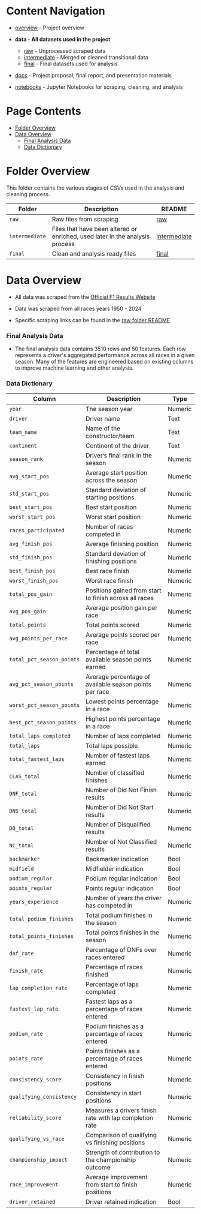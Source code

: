 # Content Navigation

- [overview](../README.md) - Project overview

- **data - All datasets used in the project**
  - [raw](../data/raw/README.md) - Unprocessed scraped data
  - [intermediate](../data/intermediate/README.md) - Merged or cleaned transitional data
  - [final](../data/final/README.md) - Final datasets used for analysis
- [docs](../docs/README.md) - Project proposal, final report, and presentation materials
- [notebooks](../notebooks/README.md) - Jupyter Notebooks for scraping, cleaning, and analysis

# Page Contents

- [Folder Overview](#Folder-Overview)
- [Data Overview](#Data-Overview)
  - [Final Analysis Data](#Final-Analysis-Data)
  - [Data Dictionary](#Data-Dictionary)

# Folder Overview

This folder contains the various stages of CSVs used in the analysis and cleaning process.

| Folder         | Description                                                                  | README                                      |
| -------------- | ---------------------------------------------------------------------------- | ------------------------------------------- |
| `raw`          | Raw files from scraping                                                      | [raw](data/raw/README.md)                   |
| `intermediate` | Files that have been altered or enriched, used later in the analysis process | [intermediate](data/intermediate/README.md) |
| `final`        | Clean and analysis ready files                                               | [final](data/final/README.md)               |

# Data Overview

- All data was scraped from the [Official F1 Results Website](https://www.formula1.com/en/results/2025/races)

- Data was scraped from all races years 1950 - 2024

- Specific scraping links can be found in the [raw folder README](data/raw/README.md)

### Final Analysis Data

- The final analysis data contains 3510 rows and 50 features. Each row represents a driver's aggregated performance across all races in a given season. Many of the features are engineered based on existing columns to improve machine learning and other analysis. 

### Data Dictionary

| Column                    | Description                                                              | Type    |
| ------------------------- | ------------------------------------------------------------------------ | ------- |
| `year`                    | The season year                                                          | Numeric |
| `driver`                  | Driver name                                                              | Text    |
| `team_name`               | Name of the constructor/team                                             | Text    |
| `continent`               | Continent of the driver                                                  | Text    |
| `season_rank`             | Driver’s final rank in the season                                        | Numeric |
| `avg_start_pos`           | Average start position across the season                                 | Numeric |
| `std_start_pos`           | Standard deviation of starting positions                                 | Numeric |
| `best_start_pos`          | Best start position                                                      | Numeric |
| `worst_start_pos`         | Worst start position                                                     | Numeric |
| `races_participated`      | Number of races competed in                                              | Numeric |
| `avg_finish_pos`          | Average finishing position                                               | Numeric |
| `std_finish_pos`          | Standard deviation of finishing positions                                | Numeric |
| `best_finish_pos`         | Best race finish                                                         | Numeric |
| `worst_finish_pos`        | Worst race finish                                                        | Numeric |
| `total_pos_gain`          | Positions gained from start to finish across all races                   | Numeric |
| `avg_pos_gain`            | Average position gain per race                                           | Numeric |
| `total_points`            | Total points scored                                                      | Numeric |
| `avg_points_per_race`     | Average points scored per race                                           | Numeric |
| `total_pct_season_points` | Percentage of total available season points earned                       | Numeric |
| `avg_pct_season_points`   | Average percentage of available season points per race                   | Numeric |
| `worst_pct_season_points` | Lowest points percentage in a race                                       | Numeric |
| `best_pct_season_points`  | Highest points percentage in a race                                      | Numeric |
| `total_laps_completed`    | Number of laps completed                                                 | Numeric |
| `total_laps`              | Total laps possible                                                      | Numeric |
| `total_fastest_laps`      | Number of fastest laps earned                                            | Numeric |
| `CLAS_total`              | Number of classified finishes                                            | Numeric |
| `DNF_total`               | Number of Did Not Finish results                                         | Numeric |
| `DNS_total`               | Number of Did Not Start results                                          | Numeric |
| `DQ_total`                | Number of Disqualified results                                           | Numeric |
| `NC_total`                | Number of Not Classified results                                         | Numeric |
| `backmarker`              | Backmarker indication                                                    | Bool    |
| `midfield`                | Midfielder indication                                                    | Bool    |
| `podium_regular`          | Podium regular indication                                                | Bool    |
| `points_regular`          | Points regular indication                                                | Bool    |
| `years_experience`        | Number of years the driver has competed in                               | Numeric |
| `total_podium_finishes`   | Total podium finishes in the season                                      | Numeric |
| `total_points_finishes`   | Total points finishes in the season                                      | Numeric |
| `dnf_rate`                | Percentage of DNFs over races entered                                    | Numeric |
| `finish_rate`             | Percentage of races finished                                             | Numeric |
| `lap_completion_rate`     | Percentage of laps completed                                             | Numeric |
| `fastest_lap_rate`        | Fastest laps as a percentage of races entered                            | Numeric |
| `podium_rate`             | Podium finishes as a percentage of races entered                         | Numeric |
| `points_rate`             | Points finishes as a percentage of races entered                         | Numeric |
| `consistency_score`       | Consistency in finish positions                                          | Numeric |
| `qualifying_consistency`  | Consistency in start positions                                           | Numeric |
| `reliability_score`       | Measures a drivers finish rate with lap completion rate                  | Numeric |
| `qualifying_vs_race`      | Comparison of qualifying vs finishing positions                          | Numeric |
| `championship_impact`     | Strength of contribution to the championship outcome                     | Numeric |
| `race_improvement`        | Average improvement from start to finish positions                       | Numeric |
| `driver_retained`         | Driver retained indication                                               | Bool    |
